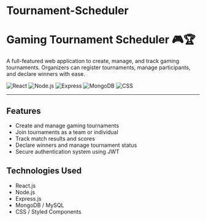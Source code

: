 # Tournament-Scheduler
 # Gaming Tournament Scheduler 🎮🏆

A full-featured web application to create, manage, and track gaming tournaments. Organizers can register tournaments, manage participants, and declare winners with ease.

![React](https://img.shields.io/badge/Frontend-React.js-61DAFB?logo=react)
![Node.js](https://img.shields.io/badge/Backend-Node.js-339933?logo=node.js)
![Express](https://img.shields.io/badge/API-Express-000000?logo=express)
![MongoDB](https://img.shields.io/badge/Database-MongoDB-47A248?logo=mongodb)
![CSS](https://img.shields.io/badge/Styling-CSS3-1572B6?logo=css3)

---

## Features

- Create and manage gaming tournaments
- Join tournaments as a team or individual
- Track match results and scores
- Declare winners and manage tournament status
- Secure authentication system using JWT

## Technologies Used

- React.js
- Node.js
- Express.js
- MongoDB / MySQL
- CSS / Styled Components


